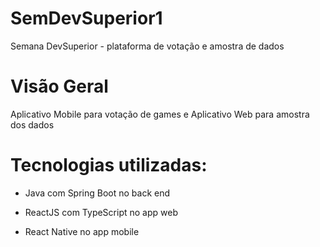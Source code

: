 # SemDevSuperior1
Semana DevSuperior - plataforma de votação e amostra de dados

# Visão Geral
Aplicativo Mobile para votação de games e Aplicativo Web para amostra dos dados

# Tecnologias utilizadas:
- Java com Spring Boot no back end

- ReactJS com TypeScript no app web

- React Native no app mobile
